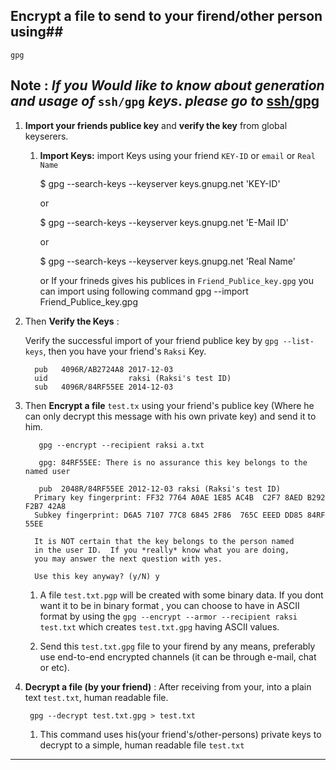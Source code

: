 ## Encrypt a file to send to your firend/other person using## 
`gpg`



**Note** : _*If you Would like to know about generation and usage of*_ `ssh/gpg` _*keys*_. _*please go to*_ [ssh/gpg](/docs/encrypt/ssh-gpg.md)
-------------------------------------------------------
1. **Import your friends publice key** and **verify the key** from global keyserers.

   1. **Import Keys:** import Keys using your friend `KEY-ID` or `email` or `Real Name`
     
    
        $ gpg --search-keys --keyserver keys.gnupg.net 'KEY-ID'

        or
 
        $ gpg --search-keys --keyserver keys.gnupg.net 'E-Mail ID'

        or

        $ gpg --search-keys --keyserver keys.gnupg.net 'Real Name'

        or If your frineds gives his publices in `Friend_Publice_key.gpg` you can import using following command 
        gpg --import Friend_Publice_key.gpg

  2. Then **Verify the Keys** :
    
     Verify the successful import of your friend publice key by `gpg --list-keys`, then you have your friend's `Raksi` Key.

           pub   4096R/AB2724A8 2017-12-03
           uid                  raksi (Raksi's test ID)
           sub   4096R/84RF55EE 2014-12-03 
  
2. Then **Encrypt a file** `test.tx`  using your friend's publice key (Where he can only decrypt this message with his own private key) and send it to him.
 

          gpg --encrypt --recipient raksi a.txt

          gpg: 84RF55EE: There is no assurance this key belongs to the named user

          pub  2048R/84RF55EE 2012-12-03 raksi (Raksi's test ID)
         Primary key fingerprint: FF32 7764 A0AE 1E85 AC4B  C2F7 8AED B292 F2B7 42A8
         Subkey fingerprint: D6A5 7107 77C8 6845 2F86  765C EEED DD85 84RF 55EE

         It is NOT certain that the key belongs to the person named
         in the user ID.  If you *really* know what you are doing,
         you may answer the next question with yes.

         Use this key anyway? (y/N) y
   1. A file `test.txt.pgp` will be created with some binary data. If you dont want it to be in binary format , you can choose to have in ASCII format by using the `gpg --encrypt --armor --recipient raksi test.txt` which creates `test.txt.gpg` having ASCII values.
    
   2. Send this `test.txt.gpg` file to your firend by any means, preferably use end-to-end encrypted channels (it can be through e-mail, chat or etc).


3. **Decrypt a file (by your friend)** : After receiving from your, into a plain text `test.txt`, human readable file. 
   
        gpg --decrypt test.txt.gpg > test.txt

   1. This command uses his(your friend's/other-persons) private keys to decrypt to a simple, human readable file `test.txt`

--------------------------------------------------------------------------------------------------





